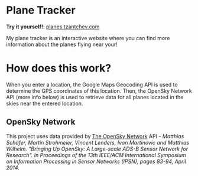 # Plane Tracker
**Try it yourself!**: [planes.tzantchev.com](http://planes.tzantchev.com)

My plane tracker is an interactive website where you can find more information about the planes flying near your!

# How does this work?
When you enter a location, the Google Maps Geocoding API is used to determine the GPS coordinates of this location. Then, the OpenSky Network API (more info below) is used to retrieve data for all planes located in the skies near the entered location.

## OpenSky Network
This project uses data provided by [The OpenSky Network](https://opensky-network.org) API - *Matthias Schäfer, Martin Strohmeier, Vincent Lenders, Ivan Martinovic and Matthias Wilhelm.
"Bringing Up OpenSky: A Large-scale ADS-B Sensor Network for Research".
In Proceedings of the 13th IEEE/ACM International Symposium on Information Processing in Sensor Networks (IPSN), pages 83-94, April 2014.*